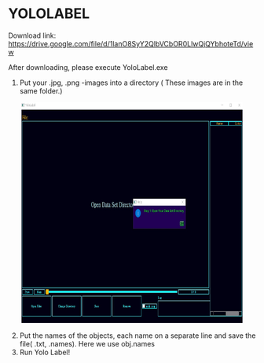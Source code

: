 # YOLOLABEL

Download link:
https://drive.google.com/file/d/1lanO8SyY2QlbVCbOR0LlwQjQYbhoteTd/view

After downloading, please execute YoloLabel.exe

1. Put your .jpg, .png -images into a directory ( These images are in the same folder.)
<div align=center><img width="450" height="450" src="https://github.com/christw16/YZU-Robot/blob/master/images/1.jpg"/></div>

2. Put the names of the objects, each name on a separate line and save the file( .txt, .names). Here we use obj.names
3. Run Yolo Label!

